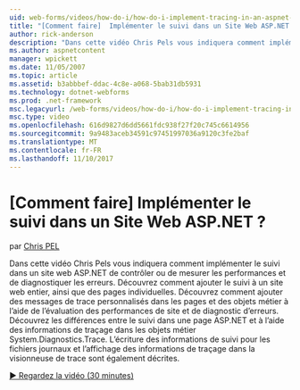 ```yaml
---
uid: web-forms/videos/how-do-i/how-do-i-implement-tracing-in-an-aspnet-web-site
title: "[Comment faire]  Implémenter le suivi dans un Site Web ASP.NET ? | Microsoft Docs"
author: rick-anderson
description: "Dans cette vidéo Chris Pels vous indiquera comment implémenter le suivi dans un site web ASP.NET de contrôler ou de mesurer les performances et de diagnostiquer les erreurs. En savoir plus ho..."
ms.author: aspnetcontent
manager: wpickett
ms.date: 11/05/2007
ms.topic: article
ms.assetid: b3abbbef-ddac-4c8e-a068-5bab31db5931
ms.technology: dotnet-webforms
ms.prod: .net-framework
msc.legacyurl: /web-forms/videos/how-do-i/how-do-i-implement-tracing-in-an-aspnet-web-site
msc.type: video
ms.openlocfilehash: 616d9827d6dd5661fdc938f27f20c745c6614956
ms.sourcegitcommit: 9a9483aceb34591c97451997036a9120c3fe2baf
ms.translationtype: MT
ms.contentlocale: fr-FR
ms.lasthandoff: 11/10/2017
---
```

<a name="how-do-i--implement-tracing-in-an-aspnet-web-site"></a>[Comment faire]  Implémenter le suivi dans un Site Web ASP.NET ?
====================
par [Chris PEL](https://twitter.com/chrispels)

Dans cette vidéo Chris Pels vous indiquera comment implémenter le suivi dans un site web ASP.NET de contrôler ou de mesurer les performances et de diagnostiquer les erreurs. Découvrez comment ajouter le suivi à un site web entier, ainsi que des pages individuelles. Découvrez comment ajouter des messages de trace personnalisés dans les pages et des objets métier à l’aide de l’évaluation des performances de site et de diagnostic d’erreurs. Découvrez les différences entre le suivi dans une page ASP.NET et à l’aide des informations de traçage dans les objets métier System.Diagnostics.Trace. L’écriture des informations de suivi pour les fichiers journaux et l’affichage des informations de traçage dans la visionneuse de trace sont également décrites.

[&#9654; Regardez la vidéo (30 minutes)](https://channel9.msdn.com/Blogs/ASP-NET-Site-Videos/how-do-i-implement-tracing-in-an-aspnet-web-site)
